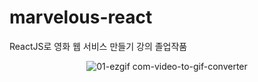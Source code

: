 # marvelous-react

ReactJS로 영화 웹 서비스 만들기 강의 졸업작품<br/>
<div align="center">
  
  ![01-ezgif com-video-to-gif-converter](https://github.com/Ujaa/marvelous-react/assets/40076944/0b3a3ad2-84d1-480a-a158-ac29800733e3)
</div>

